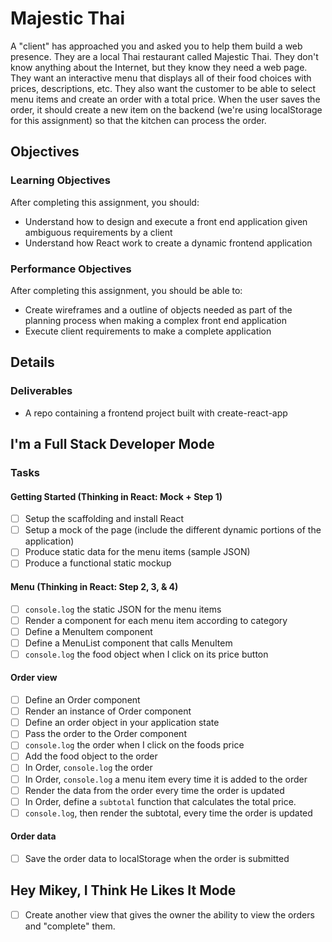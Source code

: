 # Majestic Thai

A "client" has approached you and asked you to help them build a web presence. They are a local Thai restaurant called Majestic Thai. They don't know anything
about the Internet, but they know they need a web page. They want an interactive menu that displays all of their food choices with prices, descriptions, etc.
They also want the customer to be able to select menu items and create an order with a total price. When the user saves the order, it should create a new item
on the backend (we're using localStorage for this assignment) so that the kitchen can process the order.

## Objectives

### Learning Objectives

After completing this assignment, you should:

- Understand how to design and execute a front end application given ambiguous requirements by a client
- Understand how React work to create a dynamic frontend application

### Performance Objectives

After completing this assignment, you should be able to:

- Create wireframes and a outline of objects needed as part of the planning process when making a complex front end application
- Execute client requirements to make a complete application

## Details

### Deliverables

* A repo containing a frontend project built with create-react-app

## I'm a Full Stack Developer Mode

### Tasks

#### Getting Started (Thinking in React: Mock + Step 1)
- [ ] Setup the scaffolding and install React
- [ ] Setup a mock of the page (include the different dynamic portions of the application)
- [ ] Produce static data for the menu items (sample JSON)
- [ ] Produce a functional static mockup

#### Menu (Thinking in React: Step 2, 3, & 4)
- [ ] `console.log` the static JSON for the menu items
- [ ] Render a component for each menu item according to category
- [ ] Define a MenuItem component
- [ ] Define a MenuList component that calls MenuItem
- [ ] `console.log` the food object when I click on its price button

#### Order view
- [ ] Define an Order component
- [ ] Render an instance of Order component
- [ ] Define an order object in your application state
- [ ] Pass the order to the Order component
- [ ] `console.log` the order when I click on the foods price
- [ ] Add the food object to the order
- [ ] In Order, `console.log` the order
- [ ] In Order, `console.log` a menu item every time it is added to the order
- [ ] Render the data from the order every time the order is updated
- [ ] In Order, define a `subtotal` function that calculates the total price.
- [ ] `console.log`, then render the subtotal, every time the order is updated

#### Order data
- [ ] Save the order data to localStorage when the order is submitted

## Hey Mikey, I Think He Likes It Mode
- [ ] Create another view that gives the owner the ability to view
  the orders and "complete" them.
